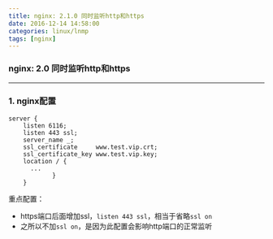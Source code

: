 ```yaml
---
title: nginx: 2.1.0 同时监听http和https
date: 2016-12-14 14:58:00
categories: linux/lnmp
tags: [nginx]
---
```

### nginx: 2.0 同时监听http和https

---

### 1. nginx配置
```
server {
    listen 6116;
    listen 443 ssl;
    server_name _;
    ssl_certificate     www.test.vip.crt;
    ssl_certificate_key www.test.vip.key;
    location / {
      ...
            }
    }
```
重点配置：
- https端口后面增加ssl，`listen 443 ssl`，相当于省略`ssl on`
- 之所以不加`ssl on`，是因为此配置会影响http端口的正常监听
